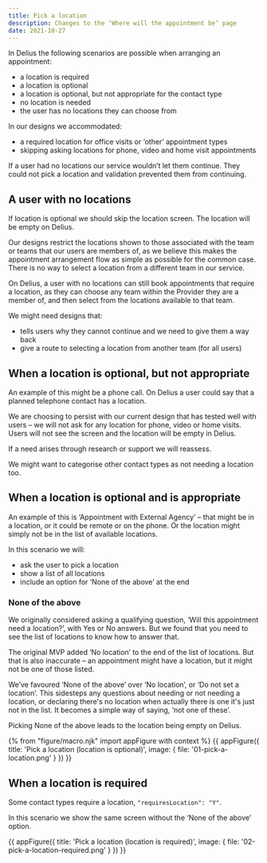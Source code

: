 ```yaml
---
title: Pick a location
description: Changes to the ‘Where will the appointment be’ page
date: 2021-10-27
---
```


In Delius the following scenarios are possible when arranging an appointment:

- a location is required
- a location is optional
- a location is optional, but not appropriate for the contact type
- no location is needed
- the user has no locations they can choose from

In our designs we accommodated:

- a required location for office visits or ‘other’ appointment types
- skipping asking locations for phone, video and home visit appointments

If a user had no locations our service wouldn’t let them continue. They could not pick a location and validation prevented them from continuing.

## A user with no locations

If location is optional we should skip the location screen. The location will be empty on Delius.

Our designs restrict the locations shown to those associated with the team or teams that our users are members of, as we believe this makes the appointment arrangement flow as simple as possible for the common case. There is no way to select a location from a different team in our service.

On Delius, a user with no locations can still book appointments that require a location, as they can choose any team within the Provider they are a member of, and then select from the locations available to that team.

We might need designs that:

- tells users why they cannot continue and we need to give them a way back
- give a route to selecting a location from another team (for all users)

## When a location is optional, but not appropriate

An example of this might be a phone call. On Delius a user could say that a planned telephone contact has a location.

We are choosing to persist with our current design that has tested well with users – we will not ask for any location for phone, video or home visits. Users will not see the screen and the location will be empty in Delius.

If a need arises through research or support we will reassess.

We might want to categorise other contact types as not needing a location too.

## When a location is optional and is appropriate

An example of this is ‘Appointment with External Agency’ – that might be in a location, or it could be remote or on the phone. Or the location might simply not be in the list of available locations.

In this scenario we will:

- ask the user to pick a location
- show a list of all locations
- include an option for ‘None of the above’ at the end

### None of the above

We originally considered asking a qualifying question, ‘Will this appointment need a location?’, with Yes or No answers. But we found that you need to see the list of locations to know how to answer that.

The original MVP added ‘No location’ to the end of the list of locations. But that is also inaccurate – an appointment might have a location, but it might not be one of those listed.

We’ve favoured ‘None of the above’ over ‘No location’, or ‘Do not set a location’. This sidesteps any questions about needing or not needing a location, or declaring there's no location when actually there is one it's just not in the list. It becomes a simple way of saying, ‘not one of these’.

Picking None of the above leads to the location being empty on Delius.

{% from "figure/macro.njk" import appFigure with context %}
{{ appFigure({
  title: 'Pick a location (location is optional)',
  image: {
    file: '01-pick-a-location.png'
  }
}) }}

## When a location is required

Some contact types require a location, `"requiresLocation": "Y"`.

In this scenario we show the same screen without the ‘None of the above’ option.

{{ appFigure({
  title: 'Pick a location (location is required)',
  image: {
    file: '02-pick-a-location-required.png'
  }
}) }}
